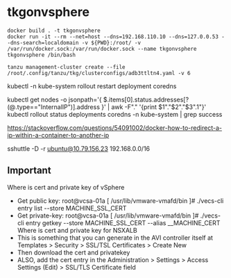 # tkgonvsphere



```
docker build . -t tkgonvsphere
docker run -it --rm --net=host --dns=192.168.110.10 --dns=127.0.0.53 --dns-search=localdomain -v ${PWD}:/root/ -v /var/run/docker.sock:/var/run/docker.sock --name tkgonvsphere tkgonvsphere /bin/bash 
```


```
tanzu management-cluster create --file /root/.config/tanzu/tkg/clusterconfigs/adb3ttltn4.yaml -v 6
```



kubectl -n kube-system rollout restart deployment coredns


kubectl get nodes -o jsonpath='{ $.items[0].status.addresses[?(@.type=="InternalIP")].address }' | awk -F"." '{print $1"."$2"."$3".1"}'
kubectl rollout status deployments coredns -n kube-system | grep success

https://stackoverflow.com/questions/54091002/docker-how-to-redirect-a-ip-within-a-container-to-another-ip

sshuttle -D -r ubuntu@10.79.156.23 192.168.0.0/16


## Important
Where is cert and private key of vSphere
- Get public key:  root@vcsa-01a [ /usr/lib/vmware-vmafd/bin ]# ./vecs-cli entry list --store MACHINE_SSL_CERT
- Get private-key: root@vcsa-01a [ /usr/lib/vmware-vmafd/bin ]# ./vecs-cli entry getkey --store MACHINE_SSL_CERT --alias __MACHINE_CERT
Where is cert and private key for NSXALB
- This is something that you can generate in the AVI controller itself at Templates > Security > SSL/TSL Certificates > Create New
- Then download the cert and privatekey
- ALSO, add the cert entry in the Administration > Settings > Access Settings (Edit) > SSL/TLS Certificate field